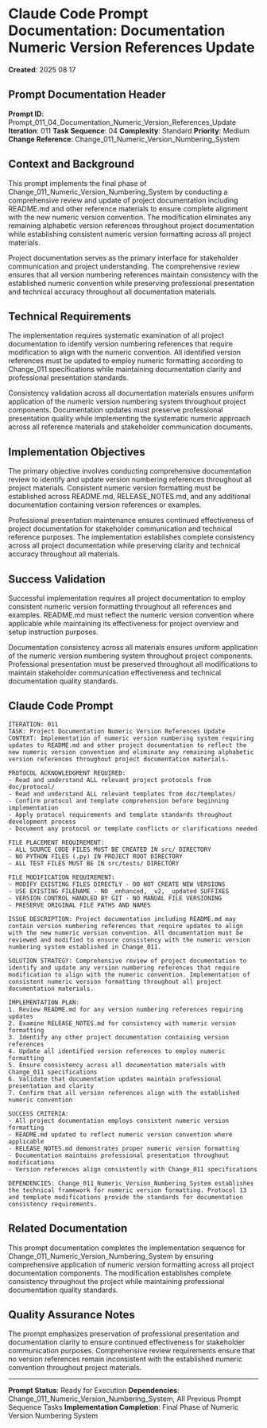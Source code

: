 # Claude Code Prompt Documentation: Documentation Numeric Version References Update

**Created**: 2025 08 17

## Prompt Documentation Header

**Prompt ID**: Prompt_011_04_Documentation_Numeric_Version_References_Update
**Iteration**: 011
**Task Sequence**: 04
**Complexity**: Standard
**Priority**: Medium
**Change Reference**: Change_011_Numeric_Version_Numbering_System

## Context and Background

This prompt implements the final phase of Change_011_Numeric_Version_Numbering_System by conducting a comprehensive review and update of project documentation including README.md and other reference materials to ensure complete alignment with the new numeric version convention. The modification eliminates any remaining alphabetic version references throughout project documentation while establishing consistent numeric version formatting across all project materials.

Project documentation serves as the primary interface for stakeholder communication and project understanding. The comprehensive review ensures that all version numbering references maintain consistency with the established numeric convention while preserving professional presentation and technical accuracy throughout all documentation materials.

## Technical Requirements

The implementation requires systematic examination of all project documentation to identify version numbering references that require modification to align with the numeric convention. All identified version references must be updated to employ numeric formatting according to Change_011 specifications while maintaining documentation clarity and professional presentation standards.

Consistency validation across all documentation materials ensures uniform application of the numeric version numbering system throughout project components. Documentation updates must preserve professional presentation quality while implementing the systematic numeric approach across all reference materials and stakeholder communication documents.

## Implementation Objectives

The primary objective involves conducting comprehensive documentation review to identify and update version numbering references throughout all project materials. Consistent numeric version formatting must be established across README.md, RELEASE_NOTES.md, and any additional documentation containing version references or examples.

Professional presentation maintenance ensures continued effectiveness of project documentation for stakeholder communication and technical reference purposes. The implementation establishes complete consistency across all project documentation while preserving clarity and technical accuracy throughout all materials.

## Success Validation

Successful implementation requires all project documentation to employ consistent numeric version formatting throughout all references and examples. README.md must reflect the numeric version convention where applicable while maintaining its effectiveness for project overview and setup instruction purposes.

Documentation consistency across all materials ensures uniform application of the numeric version numbering system throughout project components. Professional presentation must be preserved throughout all modifications to maintain stakeholder communication effectiveness and technical documentation quality standards.

## Claude Code Prompt

```
ITERATION: 011
TASK: Project Documentation Numeric Version References Update
CONTEXT: Implementation of numeric version numbering system requiring updates to README.md and other project documentation to reflect the new numeric version convention and eliminate any remaining alphabetic version references throughout project documentation materials.

PROTOCOL ACKNOWLEDGMENT REQUIRED:
- Read and understand ALL relevant project protocols from doc/protocol/
- Read and understand ALL relevant templates from doc/templates/
- Confirm protocol and template comprehension before beginning implementation
- Apply protocol requirements and template standards throughout development process
- Document any protocol or template conflicts or clarifications needed

FILE PLACEMENT REQUIREMENT:
- ALL SOURCE CODE FILES MUST BE CREATED IN src/ DIRECTORY
- NO PYTHON FILES (.py) IN PROJECT ROOT DIRECTORY
- ALL TEST FILES MUST BE IN src/tests/ DIRECTORY

FILE MODIFICATION REQUIREMENT:
- MODIFY EXISTING FILES DIRECTLY - DO NOT CREATE NEW VERSIONS
- USE EXISTING FILENAME - NO _enhanced, _v2, _updated SUFFIXES
- VERSION CONTROL HANDLED BY GIT - NO MANUAL FILE VERSIONING
- PRESERVE ORIGINAL FILE PATHS AND NAMES

ISSUE DESCRIPTION: Project documentation including README.md may contain version numbering references that require updates to align with the new numeric version convention. All documentation must be reviewed and modified to ensure consistency with the numeric version numbering system established in Change_011.

SOLUTION STRATEGY: Comprehensive review of project documentation to identify and update any version numbering references that require modification to align with the numeric convention. Implementation of consistent numeric version formatting throughout all project documentation materials.

IMPLEMENTATION PLAN:
1. Review README.md for any version numbering references requiring updates
2. Examine RELEASE_NOTES.md for consistency with numeric version formatting
3. Identify any other project documentation containing version references
4. Update all identified version references to employ numeric formatting
5. Ensure consistency across all documentation materials with Change_011 specifications
6. Validate that documentation updates maintain professional presentation and clarity
7. Confirm that all version references align with the established numeric convention

SUCCESS CRITERIA:
- All project documentation employs consistent numeric version formatting
- README.md updated to reflect numeric version convention where applicable
- RELEASE_NOTES.md demonstrates proper numeric version formatting
- Documentation maintains professional presentation throughout modifications
- Version references align consistently with Change_011 specifications

DEPENDENCIES: Change_011_Numeric_Version_Numbering_System establishes the technical framework for numeric version formatting. Protocol 13 and template modifications provide the standards for documentation consistency requirements.
```

## Related Documentation

This prompt documentation completes the implementation sequence for Change_011_Numeric_Version_Numbering_System by ensuring comprehensive application of numeric version formatting across all project documentation components. The modification establishes complete consistency throughout the project while maintaining professional documentation quality standards.

## Quality Assurance Notes

The prompt emphasizes preservation of professional presentation and documentation clarity to ensure continued effectiveness for stakeholder communication purposes. Comprehensive review requirements ensure that no version references remain inconsistent with the established numeric convention throughout project materials.

---

**Prompt Status**: Ready for Execution
**Dependencies**: Change_011_Numeric_Version_Numbering_System, All Previous Prompt Sequence Tasks
**Implementation Completion**: Final Phase of Numeric Version Numbering System